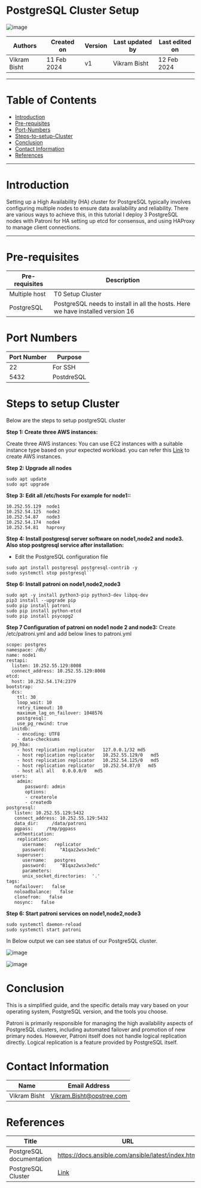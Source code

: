 
# PostgreSQL Cluster Setup
![image](https://github.com/avengers-p7/Documentation/assets/79625874/df98a36c-e308-46ba-8837-28fe0319021d)


|   Authors        |  Created on   |  Version   | Last updated by | Last edited on |
| -----------------| --------------| -----------|---------------- | -------------- |
| Vikram Bisht     |  11 Feb 2024  |     v1     | Vikram Bisht    | 12 Feb 2024    |

***


# Table of Contents
+ [Introduction](#Introduction)
+ [Pre-requisites](#Pre-requisites)
+ [Port-Numbers](#Port-Numbers)
+ [Steps-to-setup-Cluster](#Steps-to-setup-Cluster)
+ [Conclusion](#conclusion)
+ [Contact Information](#contact-information)
+ [References](#references)

***

# Introduction
Setting up a High Availability (HA) cluster for PostgreSQL typically involves configuring multiple nodes to ensure data availability and reliability. There are various ways to achieve this, in this tutorial I deploy 3 PostgreSQL nodes with Patroni for HA setting up etcd for consensus, and using HAProxy to manage client connections.
***

# Pre-requisites

|  Pre-requisites	          |        	Description             |
| ------------              | --------------------------------|
| Multiple host             | T0 Setup Cluster                |
| PostgreSQL                | PostgreSQL needs to install in all the hosts. Here we have installed version 16  |

# Port Numbers

|   Port Number    |  Purpose      |  
| -----------------| --------------| 
| 22               | For SSH       |
| 5432             | PostdreSQL    |


# Steps to setup Cluster

Below are the steps to setup postgreSQL cluster

**Step 1: Create three AWS instances:** 

Create three AWS instances: You can use EC2 instances with a suitable instance type based on your expected workload. you can refer this [Link](https://docs.aws.amazon.com/efs/latest/ug/gs-step-one-create-ec2-resources.html) to create AWS instances. 

**Step 2: Upgrade all nodes** 

```
sudo apt update
sudo apt upgrade
```

**Step 3: Edit all /etc/hosts For example for node1::**

```
10.252.55.129  node1
10.252.54.125  node2
10.252.54.87   node3
10.252.54.174  node4
10.252.54.81   haproxy
```

**Step 4: Install postgresql server software on node1,node2 and node3. Also stop postgresql service after installation:**
* Edit the PostgreSQL configuration file

```
sudo apt install postgresql postgresql-contrib -y
sudo systemctl stop postgresql```
```

**Step 6: Install patroni on node1,node2,node3**
```
sudo apt -y install python3-pip python3-dev libpq-dev
pip3 install --upgrade pip
sudo pip install patroni
sudo pip install python-etcd
sudo pip install psycopg2
```

**Step 7  Configuration of patroni on node1 node 2 and node3:**
Create /etc/patroni.yml and add below lines to patroni.yml
```
scope: postgres
namespace: /db/
name: node1
restapi:
  listen: 10.252.55.129:8008
  connect_address: 10.252.55.129:8008
etcd:
  host: 10.252.54.174:2379
bootstrap:
  dcs:
    ttl: 30
    loop_wait: 10
    retry_timeout: 10
    maximum_lag_on_failover: 1048576
    postgresql:
    use_pg_rewind: true
  initdb:
    - encoding: UTF8
    - data-checksums
  pg_hba:
    - host replication replicator   127.0.0.1/32 md5
    - host replication replicator   10.252.55.129/0   md5
    - host replication replicator   10.252.54.125/0   md5
    - host replication replicator   10.252.54.87/0   md5
    - host all all   0.0.0.0/0   md5
  users:
    admin:
       password: admin
       options:
       - createrole
       - createdb
postgresql:
   listen: 10.252.55.129:5432
   connect_address: 10.252.55.129:5432
   data_dir:     /data/patroni
   pgpass:     /tmp/pgpass
   authentication:
    replication:
      username:   replicator
      password:     "A1qaz2wsx3edc"
    superuser:
      username:   postgres
      password:     "B1qaz2wsx3edc"
      parameters:
      unix_socket_directories:  '.'
tags:
   nofailover:   false
   noloadbalance:   false
   clonefrom:   false
   nosync:   false
```
**Step 6: Start patroni services on node1,node2,node3**
```
sudo systemctl daemon-reload
sudo systemctl start patroni
```

In Below output we can see status of our PostgreSQL cluster. 

![image](https://github.com/avengers-p7/Documentation/assets/79625874/160b25ad-3dd6-43c9-98c2-4c0d5fea0a3a)

![image](https://github.com/avengers-p7/Documentation/assets/79625874/6922972a-32e0-4504-9380-e56d5c75fa42)


# Conclusion

This is a simplified guide, and the specific details may vary based on your operating system, PostgreSQL version, and the tools you choose.

Patroni is primarily responsible for managing the high availability aspects of PostgreSQL clusters, including automated failover and promotion of new primary nodes. However, Patroni itself does not handle logical replication directly. Logical replication is a feature provided by PostgreSQL itself.


# Contact Information

|  Name                     |        	Email Address           |
| ------------              | --------------------------------|
| Vikram Bisht              |  Vikram.Bisht@opstree.com       |  

# References

| Title                                      | URL                                           |
|--------------------------------------------|-----------------------------------------------|
| PostgreSQL documentation                   | https://docs.ansible.com/ansible/latest/index.html    |
| PostgreSQL Cluster                         |  [Link](https://medium.com/@murat.bilal/setting-up-a-postgresql-ha-cluster-0a4348fca444) |

